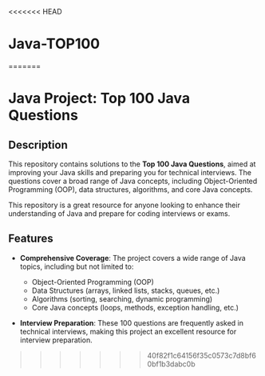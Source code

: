 <<<<<<< HEAD
# Java-TOP100
=======
# Java Project: Top 100 Java Questions

## Description

This repository contains solutions to the **Top 100 Java Questions**, aimed at improving your Java skills and preparing you for technical interviews. The questions cover a broad range of Java concepts, including Object-Oriented Programming (OOP), data structures, algorithms, and core Java concepts.

This repository is a great resource for anyone looking to enhance their understanding of Java and prepare for coding interviews or exams.

## Features

- **Comprehensive Coverage**: The project covers a wide range of Java topics, including but not limited to:
  - Object-Oriented Programming (OOP)
  - Data Structures (arrays, linked lists, stacks, queues, etc.)
  - Algorithms (sorting, searching, dynamic programming)
  - Core Java concepts (loops, methods, exception handling, etc.)
  
- **Interview Preparation**: These 100 questions are frequently asked in technical interviews, making this project an excellent resource for interview preparation.
>>>>>>> 40f82f1c64156f35c0573c7d8bf60bf1b3dabc0b
